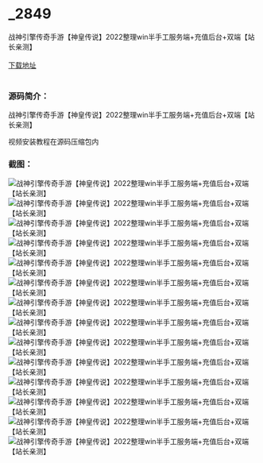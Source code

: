 # _2849
战神引擎传奇手游【神皇传说】2022整理win半手工服务端+充值后台+双端【站长亲测】
<br/></br>
[下载地址](https://www.uuid2.com/2849.html "下载地址")
<br/></br>
<h3>源码简介：</h3>
<p>战神引擎传奇手游【神皇传说】2022整理win半手工服务端+充值后台+双端【站长亲测】<p>
<p>视频安装教程在源码压缩包内<p>
<h3>截图：</h3>
<img src="https://www.uuid2.com/wp-content/uploads/img/202202/b61de6f323.jpg" alt="战神引擎传奇手游【神皇传说】2022整理win半手工服务端+充值后台+双端【站长亲测】"><img src="https://www.uuid2.com/wp-content/uploads/img/202202/eb2f140742.jpg" alt="战神引擎传奇手游【神皇传说】2022整理win半手工服务端+充值后台+双端【站长亲测】"><img src="https://www.uuid2.com/wp-content/uploads/img/202202/5669754379.jpg" alt="战神引擎传奇手游【神皇传说】2022整理win半手工服务端+充值后台+双端【站长亲测】"><img src="https://www.uuid2.com/wp-content/uploads/img/202202/85bae99333.jpg" alt="战神引擎传奇手游【神皇传说】2022整理win半手工服务端+充值后台+双端【站长亲测】"><img src="https://www.uuid2.com/wp-content/uploads/img/202202/f628b2a184.jpg" alt="战神引擎传奇手游【神皇传说】2022整理win半手工服务端+充值后台+双端【站长亲测】"><img src="https://www.uuid2.com/wp-content/uploads/img/202202/731618c721.jpg" alt="战神引擎传奇手游【神皇传说】2022整理win半手工服务端+充值后台+双端【站长亲测】"><img src="https://www.uuid2.com/wp-content/uploads/img/202202/8b83408682.jpg" alt="战神引擎传奇手游【神皇传说】2022整理win半手工服务端+充值后台+双端【站长亲测】"><img src="https://www.uuid2.com/wp-content/uploads/img/202202/573ccfe154.jpg" alt="战神引擎传奇手游【神皇传说】2022整理win半手工服务端+充值后台+双端【站长亲测】"><img src="https://www.uuid2.com/wp-content/uploads/img/202202/200779d439.jpg" alt="战神引擎传奇手游【神皇传说】2022整理win半手工服务端+充值后台+双端【站长亲测】"><img src="https://www.uuid2.com/wp-content/uploads/img/202202/155ad3f762.jpg" alt="战神引擎传奇手游【神皇传说】2022整理win半手工服务端+充值后台+双端【站长亲测】"><img src="https://www.uuid2.com/wp-content/uploads/img/202202/e93aea5532.jpg" alt="战神引擎传奇手游【神皇传说】2022整理win半手工服务端+充值后台+双端【站长亲测】"><img src="https://www.uuid2.com/wp-content/uploads/img/202202/a54f0cd985.jpg" alt="战神引擎传奇手游【神皇传说】2022整理win半手工服务端+充值后台+双端【站长亲测】"><img src="https://www.uuid2.com/wp-content/uploads/img/202202/6d3cc1e172.jpg" alt="战神引擎传奇手游【神皇传说】2022整理win半手工服务端+充值后台+双端【站长亲测】"><img src="https://www.uuid2.com/wp-content/uploads/img/202202/9671fe8816.jpg" alt="战神引擎传奇手游【神皇传说】2022整理win半手工服务端+充值后台+双端【站长亲测】">
